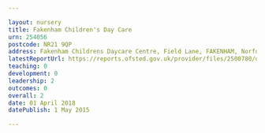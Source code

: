 ```yaml
---

layout: nursery
title: Fakenham Children's Day Care
urn: 254056
postcode: NR21 9QP
address: Fakenham Childrens Daycare Centre, Field Lane, FAKENHAM, Norfolk, NR21 9QP
latestReportUrl: https://reports.ofsted.gov.uk/provider/files/2500780/urn/254056.pdf
teaching: 0
development: 0
leadership: 2
outcomes: 0
overall: 2
date: 01 April 2018 
datePublish: 1 May 2015

---
```

